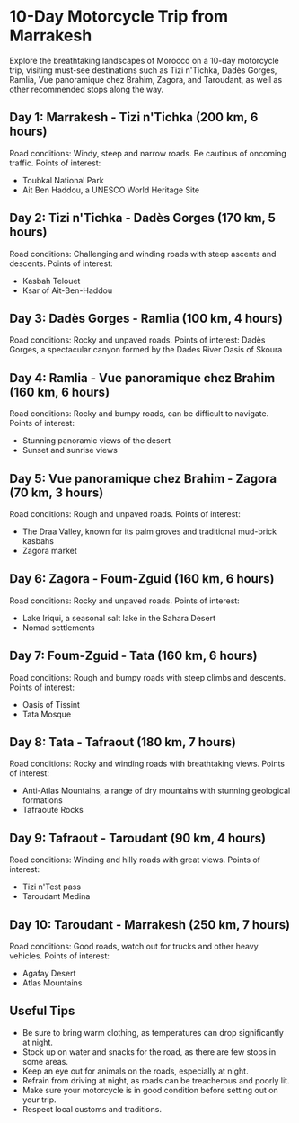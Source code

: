 # 10-Day Motorcycle Trip from Marrakesh
Explore the breathtaking landscapes of Morocco on a 10-day motorcycle trip, visiting must-see destinations such as Tizi n'Tichka, Dadès Gorges, Ramlia, Vue panoramique chez Brahim, Zagora, and Taroudant, as well as other recommended stops along the way.

## Day 1: Marrakesh - Tizi n'Tichka (200 km, 6 hours)
Road conditions: Windy, steep and narrow roads. Be cautious of oncoming traffic.
Points of interest:
- Toubkal National Park
- Ait Ben Haddou, a UNESCO World Heritage Site

## Day 2: Tizi n'Tichka - Dadès Gorges (170 km, 5 hours)
Road conditions: Challenging and winding roads with steep ascents and descents.
Points of interest:
- Kasbah Telouet
- Ksar of Ait-Ben-Haddou

## Day 3: Dadès Gorges - Ramlia (100 km, 4 hours)
Road conditions: Rocky and unpaved roads.
Points of interest:
Dadès Gorges, a spectacular canyon formed by the Dades River
Oasis of Skoura

## Day 4: Ramlia - Vue panoramique chez Brahim (160 km, 6 hours)
Road conditions: Rocky and bumpy roads, can be difficult to navigate.
Points of interest:
- Stunning panoramic views of the desert
- Sunset and sunrise views

## Day 5: Vue panoramique chez Brahim - Zagora (70 km, 3 hours)
Road conditions: Rough and unpaved roads.
Points of interest:
- The Draa Valley, known for its palm groves and traditional mud-brick kasbahs
- Zagora market

## Day 6: Zagora - Foum-Zguid (160 km, 6 hours)
Road conditions: Rocky and unpaved roads.
Points of interest:
- Lake Iriqui, a seasonal salt lake in the Sahara Desert
- Nomad settlements

## Day 7: Foum-Zguid - Tata (160 km, 6 hours)
Road conditions: Rough and bumpy roads with steep climbs and descents.
Points of interest:
- Oasis of Tissint
- Tata Mosque

## Day 8: Tata - Tafraout (180 km, 7 hours)
Road conditions: Rocky and winding roads with breathtaking views.
Points of interest:
- Anti-Atlas Mountains, a range of dry mountains with stunning geological formations
- Tafraoute Rocks

## Day 9: Tafraout - Taroudant (90 km, 4 hours)
Road conditions: Winding and hilly roads with great views.
Points of interest:
- Tizi n'Test pass
- Taroudant Medina

## Day 10: Taroudant - Marrakesh (250 km, 7 hours)
Road conditions: Good roads, watch out for trucks and other heavy vehicles.
Points of interest:
- Agafay Desert
- Atlas Mountains

## Useful Tips
- Be sure to bring warm clothing, as temperatures can drop significantly at night.
- Stock up on water and snacks for the road, as there are few stops in some areas.
- Keep an eye out for animals on the roads, especially at night.
- Refrain from driving at night, as roads can be treacherous and poorly lit.
- Make sure your motorcycle is in good condition before setting out on your trip.
- Respect local customs and traditions.

